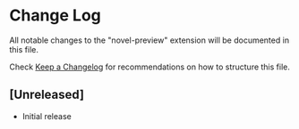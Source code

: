 # Change Log

All notable changes to the "novel-preview" extension will be documented in this file.

Check [Keep a Changelog](http://keepachangelog.com/) for recommendations on how to structure this file.

## [Unreleased]

- Initial release
